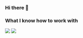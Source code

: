 ### Hi there 👋
### What I know how to work with
<img src="https://img.shields.io/badge/html-black?style=for-the-badge&logo=html5&logoColor=#FF4500"/>
<img src="https://img.shields.io/badge/css-black?style=for-the-badge&logo=css3&logoColor=#6A5ACD"/>

